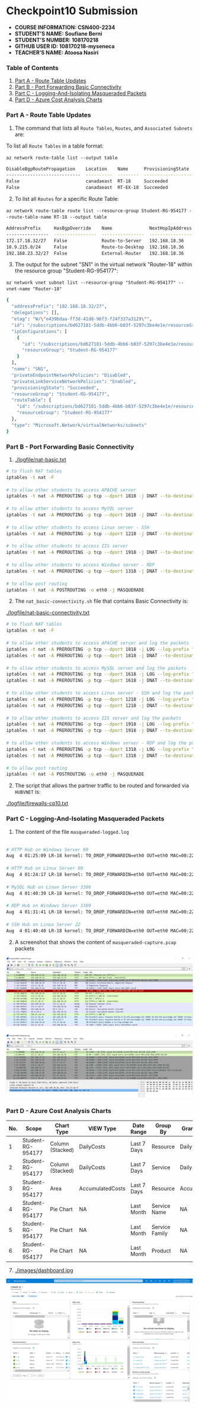 # Checkpoint10 Submission

- **COURSE INFORMATION: CSN400-2234**
- **STUDENT’S NAME: Soufiane Berni**
- **STUDENT'S NUMBER: 108170218**
- **GITHUB USER ID: 108170218-myseneca**
- **TEACHER’S NAME: Atoosa Nasiri**

### Table of Contents


1. [Part A - Route Table Updates](#Part-A---Route-Table-Updates)
2. [Part B - Port Forwarding Basic Connectivity](#Part-B---Port-Forwarding-Basic-Connectivity)
3. [Part C - Logging-And-Isolating Masqueraded Packets](#Part-C---Logging-and-Isolating-Masqueraded-Packets)
4. [Part D - Azure Cost Analysis Charts](#Part-D---Azure-Cost-Analysis-Charts)


### Part A - Route Table Updates

1. The command that lists all `Route Tables`, `Routes`, and `Associated Subnets` are:

To list all `Route Tables` in a table format:

`az network route-table list --output table`
```bash
DisableBgpRoutePropagation    Location    Name      ProvisioningState    ResourceGroup      ResourceGuid
----------------------------  ----------  --------  -------------------  -----------------  ------------------------------------
False                         canadaeast  RT-18     Succeeded            Student-RG-954177  66402e65-6a78-4cf5-927c-63124ee3eda2
False                         canadaeast  RT-EX-18  Succeeded            Student-RG-954177  929f835a-b121-4882-a743-70b94db68593
```

2. To list all `Routes` for a specific Route Table:

`az network route-table route list --resource-group Student-RG-954177 --route-table-name RT-18 --output table`
```bash
AddressPrefix     HasBgpOverride    Name              NextHopIpAddress    NextHopType       ProvisioningState    ResourceGroup
----------------  ----------------  ----------------  ------------------  ----------------  -------------------  -----------------
172.17.18.32/27   False             Route-to-Server   192.168.18.36       VirtualAppliance  Succeeded            Student-RG-954177
10.9.215.0/24     False             Route-to-Desktop  192.168.18.36       VirtualAppliance  Succeeded            Student-RG-954177
192.168.23.32/27  False             External-Router   192.168.18.36       VirtualAppliance  Succeeded            Student-RG-954177
```

3. The output for the subnet "SN1" in the virtual network "Router-18" within the resource group "Student-RG-954177":

`az network vnet subnet list --resource-group "Student-RG-954177" --vnet-name "Router-18"`


```bash
{
  "addressPrefix": "192.168.18.32/27",
  "delegations": [],
  "etag": "W/\"e439bdaa-ff3d-41d8-96f3-f24f337a3129\"",
  "id": "/subscriptions/bd627181-5ddb-4bb6-b03f-5297c3be4e1e/resourceGroups/Student-RG-954177/providers/Microsoft.Network/virtualNetworks/Router-18/subnets/SN1",
  "ipConfigurations": [
    {
      "id": "/subscriptions/bd627181-5ddb-4bb6-b03f-5297c3be4e1e/resourceGroups/Student-RG-954177/providers/Microsoft.Network/networkInterfaces/lr-18/ipConfigurations/ipconfig1",
      "resourceGroup": "Student-RG-954177"
    }
  ],
  "name": "SN1",
  "privateEndpointNetworkPolicies": "Disabled",
  "privateLinkServiceNetworkPolicies": "Enabled",
  "provisioningState": "Succeeded",
  "resourceGroup": "Student-RG-954177",
  "routeTable": {
    "id": "/subscriptions/bd627181-5ddb-4bb6-b03f-5297c3be4e1e/resourceGroups/Student-RG-954177/providers/Microsoft.Network/routeTables/RT-EX-18",
    "resourceGroup": "Student-RG-954177"
  },
  "type": "Microsoft.Network/virtualNetworks/subnets"
}
```
### Part B - Port Forwarding Basic Connectivity

1. [./logfile/nat-basic.txt](./logfile/nat-basic.txt)
```bash
# to flush NAT tables
iptables -t nat -F

# to allow other students to access APACHE server 
iptables -t nat -A PREROUTING -p tcp --dport 1818 -j DNAT --to-destination 172.17.18.37:80

# to allow other students to access MySQL server 
iptables -t nat -A PREROUTING -p tcp --dport 1618 -j DNAT --to-destination 172.17.18.37:3306

# to allow other students to access Linux server - SSH 
iptables -t nat -A PREROUTING -p tcp --dport 1218 -j DNAT --to-destination 172.17.18.37:22

# to allow other students to access IIS server 
iptables -t nat -A PREROUTING -p tcp --dport 1918 -j DNAT --to-destination 172.17.18.36:80

# to allow other students to access Windows server - RDP 
iptables -t nat -A PREROUTING -p tcp --dport 1318 -j DNAT --to-destination 172.17.18.36:3389

# to allow post routing
iptables -t nat -A POSTROUTING -o eth0 -j MASQUERADE
```
2. The `nat_basic-connectivity.sh` file that contains Basic Connectivity is:

[./logfile/nat-basic-connectivity.txt](./logfile/nat-basic-connectivity.txt)

```bash
# to flush NAT tables
iptables -t nat -F

# to allow other students to access APACHE server and log the packets
iptables -t nat -A PREROUTING -p tcp --dport 1818 -j LOG --log-prefix "DNAT_APACHE"
iptables -t nat -A PREROUTING -p tcp --dport 1818 -j DNAT --to-destination 172.17.18.37:80

# to allow other students to access MySQL server and log the packets
iptables -t nat -A PREROUTING -p tcp --dport 1618 -j LOG --log-prefix "DNAT_MYSQL: "
iptables -t nat -A PREROUTING -p tcp --dport 1618 -j DNAT --to-destination 172.17.18.37:3306

# to allow other students to access Linux server - SSH and log the packets
iptables -t nat -A PREROUTING -p tcp --dport 1218 -j LOG --log-prefix "DNAT_SSH: "
iptables -t nat -A PREROUTING -p tcp --dport 1218 -j DNAT --to-destination 172.17.18.37:22

# to allow other students to access IIS server and log the packets
iptables -t nat -A PREROUTING -p tcp --dport 1918 -j LOG --log-prefix "DNAT_IIS: "
iptables -t nat -A PREROUTING -p tcp --dport 1918 -j DNAT --to-destination 172.17.18.36:80

# to allow other students to access Windows server - RDP and log the packets
iptables -t nat -A PREROUTING -p tcp --dport 1318 -j LOG --log-prefix "DNAT_RDP: "
iptables -t nat -A PREROUTING -p tcp --dport 1318 -j DNAT --to-destination 172.17.18.36:3389

# to allow post routing
iptables -t nat -A POSTROUTING -o eth0 -j MASQUERADE

```
2. The script that allows the partner traffic to be routed and forwarded via `HUBVNET` is:

[./logfile/firewalls-cp10.txt](./logfile/firewalls-cp10.txt)


### Part C - Logging-And-Isolating Masqueraded Packets


1. The content of the file `masqueraded-logged.log`
```bash

# HTTP Hub on Windows Server 80
Aug  4 01:25:09 LR-18 kernel: TO_DROP_FORWARDIN=eth0 OUT=eth0 MAC=00:22:48:d5:61:6a:ac:3d:94:1b:f5:c4:08:00 SRC=192.168.23.36 DST=172.17.18.36 LEN=41 TOS=0x00 PREC=0x00 TTL=125 ID=183 DF PROTO=TCP SPT=61889 DPT=80 WINDOW=2050 RES=0x00 ACK URGP=0

# HTTP Hub on Linux Server 80
Aug  4 01:24:17 LR-18 kernel: TO_DROP_FORWARDIN=eth0 OUT=eth0 MAC=00:22:48:d5:61:6a:ac:3d:94:1b:f5:c4:08:00 SRC=192.168.23.36 DST=172.17.18.37 LEN=40 TOS=0x00 PREC=0x00 TTL=125 ID=163 DF PROTO=TCP SPT=61884 DPT=80 WINDOW=2050 RES=0x00 ACK URGP=0

# MySQL	Hub on Linux Server 3306
Aug  4 01:40:39 LR-18 kernel: TO_DROP_FORWARDIN=eth0 OUT=eth0 MAC=00:22:48:d5:61:6a:ac:3d:94:1b:f5:c4:08:00 SRC=192.168.23.36 DST=172.17.18.37 LEN=40 TOS=0x00 PREC=0x00 TTL=125 ID=799 DF PROTO=TCP SPT=61896 DPT=3306 WINDOW=0 RES=0x00 ACK RST URGP=0

# RDP Hub on Windows Server 3389
Aug  4 01:31:41 LR-18 kernel: TO_DROP_FORWARDIN=eth0 OUT=eth0 MAC=00:22:48:d5:61:6a:ac:3d:94:1b:f5:c4:08:00 SRC=192.168.23.36 DST=172.17.18.36 LEN=40 TOS=0x00 PREC=0x00 TTL=125 ID=786 DF PROTO=TCP SPT=61926 DPT=3389 WINDOW=2046 RES=0x00 ACK URGP=0

# SSH Hub on Linux Server 22
Aug  4 01:40:40 LR-18 kernel: TO_DROP_FORWARDIN=eth0 OUT=eth0 MAC=00:22:48:d5:61:6a:ac:3d:94:1b:f5:c4:08:00 SRC=192.168.23.36 DST=172.17.18.37 LEN=52
```

2. A screenshot that shows the content of `masqueraded-capture.pcap` packets

![Masqueraded capture](https://github.com/108170218-myseneca/CSN400-Capstone/blob/main/Checkpoint10/images/masqueraded.jpg)

![Masqueraded dropped capture](https://github.com/108170218-myseneca/CSN400-Capstone/blob/main/Checkpoint10/images/masqueraded-dropped.jpg)


### Part D - Azure Cost Analysis Charts

| No. | Scope | Chart Type | VIEW Type |  Date Range | Group By | Granularity| Example |
|-|-|-|-|-|-|-|-|
|1|Student-RG-954177| Column (Stacked) | DailyCosts | Last 7 Days | Resource | Daily | <img src="./images/daily-cost-barchart.jpg" alt="Daily Cost Barchart" style="float: left; margin-right: 10px;" /> |
|2|Student-RG-954177| Column (Stacked) | DailyCosts | Last 7 Days | Service | Daily | <img src="./images/daily-cost-service-barchart.jpg" alt="Daily Cost Service-Barchart.jpg" style="float: left; margin-right: 10px;" /> |
|3|Student-RG-954177| Area| AccumulatedCosts | Last 7 Days | Resource | Accumulated | <img src="./images/accumulated-resource-barchart.jpg" alt="Accumulated Resource Barchart" style="float: left; margin-right: 10px;" /> |
|4|Student-RG-954177| Pie Chart | NA | Last Month | Service Name | NA | <img src="./images/service-name-piechart.jpg" alt="Service Name Piechart" style="float: left; margin-right: 10px;" /> |
|5|Student-RG-954177| Pie Chart | NA | Last Month | Service Family | NA | <img src="./images/service-family-piechart.jpg" alt="Service Family Piechart" style="float: left; margin-right: 10px;" /> |
|6|Student-RG-954177| Pie Chart | NA | Last Month | Product | NA | <img src="./images/product-piechart.jpg" alt="Product Piechart" style="float: left; margin-right: 10px;" /> |

7. [./images/dashboard.jpg](./images/dashboard.jpg)

![Dashboard Sample-18](https://github.com/108170218-myseneca/CSN400-Capstone/blob/main/Checkpoint10/images/dashboard.jpg)









